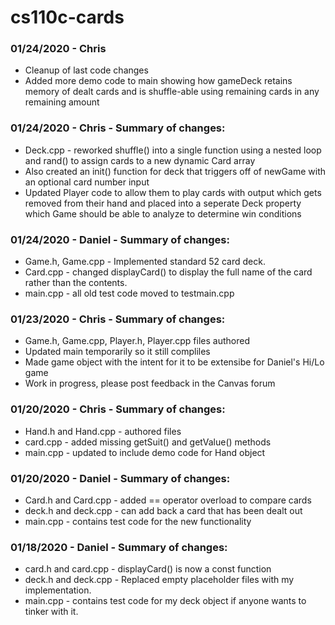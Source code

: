 # cs110c-cards

### 01/24/2020 - Chris
* Cleanup of last code changes
* Added more demo code to main showing how gameDeck retains memory of dealt cards and is shuffle-able using remaining cards in any remaining amount

### 01/24/2020 - Chris - Summary of changes:
* Deck.cpp - reworked shuffle() into a single function using a nested loop and rand() to assign cards to a new dynamic Card array
* Also created an init() function for deck that triggers off of newGame with an optional card number input
* Updated Player code to allow them to play cards with output which gets removed from their hand and placed into a seperate Deck property
which Game should be able to analyze to determine win conditions

### 01/24/2020 - Daniel - Summary of changes:
* Game.h, Game.cpp - Implemented standard 52 card deck.
* Card.cpp - changed displayCard() to display the full name of the card rather than the contents.
* main.cpp - all old test code moved to testmain.cpp

### 01/23/2020 - Chris - Summary of changes:
* Game.h, Game.cpp, Player.h, Player.cpp files authored
* Updated main temporarily so it still compliles
* Made game object with the intent for it to be extensibe for Daniel's Hi/Lo game
* Work in progress, please post feedback in the Canvas forum

### 01/20/2020 - Chris - Summary of changes:
* Hand.h and Hand.cpp - authored files
* card.cpp - added missing getSuit() and getValue() methods
* main.cpp - updated to include demo code for Hand object

### 01/20/2020 - Daniel - Summary of changes:
* Card.h and Card.cpp - added == operator overload to compare cards
* deck.h and deck.cpp - can add back a card that has been dealt out
* main.cpp - contains test code for the new functionality

### 01/18/2020 - Daniel - Summary of changes:
* card.h and card.cpp - displayCard() is now a const function
* deck.h and deck.cpp - Replaced empty placeholder files with my implementation.
* main.cpp - contains test code for my deck object if anyone wants to tinker with it.
